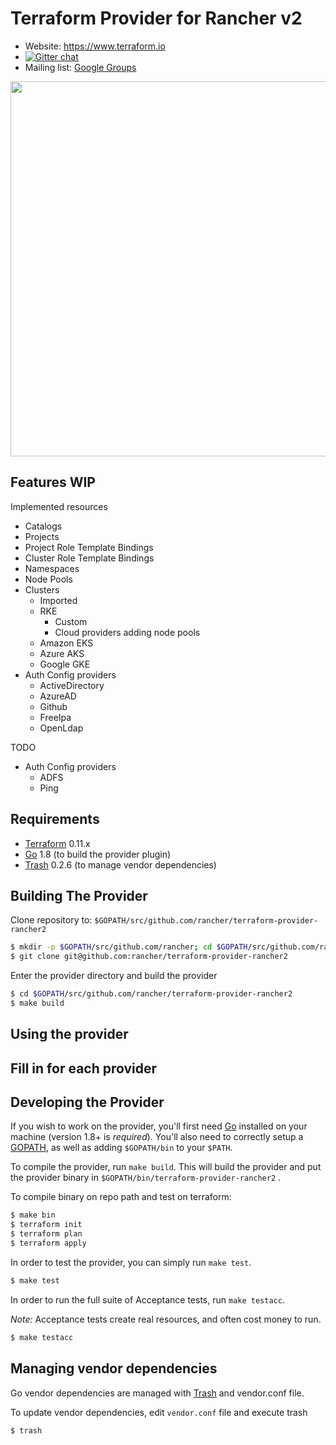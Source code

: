 Terraform Provider for Rancher v2
==================================

- Website: https://www.terraform.io
- [![Gitter chat](https://badges.gitter.im/hashicorp-terraform/Lobby.png)](https://gitter.im/hashicorp-terraform/Lobby)
- Mailing list: [Google Groups](http://groups.google.com/group/terraform-tool)

<img src="https://cdn.rawgit.com/hashicorp/terraform-website/master/content/source/assets/images/logo-hashicorp.svg" width="600px">

Features WIP
-------------

Implemented resources

- Catalogs
- Projects
- Project Role Template Bindings
- Cluster Role Template Bindings
- Namespaces
- Node Pools
- Clusters
  - Imported
  - RKE
    - Custom
    - Cloud providers adding node pools
  - Amazon EKS
  - Azure AKS
  - Google GKE
- Auth Config providers
  - ActiveDirectory
  - AzureAD
  - Github
  - FreeIpa
  - OpenLdap

TODO

- Auth Config providers
  - ADFS
  - Ping


Requirements
------------

-	[Terraform](https://www.terraform.io/downloads.html) 0.11.x
-	[Go](https://golang.org/doc/install) 1.8 (to build the provider plugin)
-   [Trash](https://github.com/rancher/trash/releases) 0.2.6 (to manage vendor dependencies)

Building The Provider
---------------------

Clone repository to: `$GOPATH/src/github.com/rancher/terraform-provider-rancher2`

```sh
$ mkdir -p $GOPATH/src/github.com/rancher; cd $GOPATH/src/github.com/rancher
$ git clone git@github.com:rancher/terraform-provider-rancher2
```

Enter the provider directory and build the provider

```sh
$ cd $GOPATH/src/github.com/rancher/terraform-provider-rancher2
$ make build
```

Using the provider
----------------------
## Fill in for each provider

Developing the Provider
---------------------------

If you wish to work on the provider, you'll first need [Go](http://www.golang.org) installed on your machine (version 1.8+ is *required*). You'll also need to correctly setup a [GOPATH](http://golang.org/doc/code.html#GOPATH), as well as adding `$GOPATH/bin` to your `$PATH`.

To compile the provider, run `make build`. This will build the provider and put the provider binary in `$GOPATH/bin/terraform-provider-rancher2` .

To compile binary on repo path and test on terraform:

```sh
$ make bin
$ terraform init
$ terraform plan
$ terraform apply
```

In order to test the provider, you can simply run `make test`.

```sh
$ make test
```

In order to run the full suite of Acceptance tests, run `make testacc`.

*Note:* Acceptance tests create real resources, and often cost money to run.

```sh
$ make testacc
```

Managing vendor dependencies 
-----------------------------

Go vendor dependencies are managed with [Trash](https://github.com/rancher/trash) and vendor.conf file. 

To update vendor dependencies, edit `vendor.conf` file and execute trash

```sh
$ trash
```

